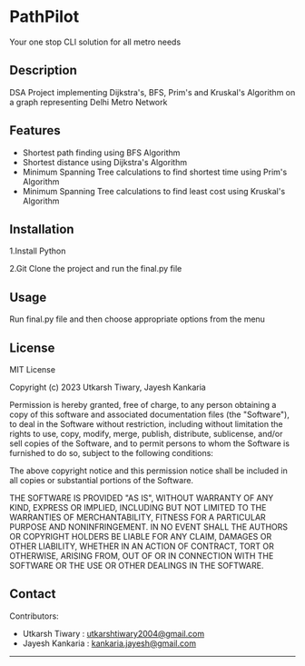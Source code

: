 # PathPilot

Your one stop CLI solution for all metro needs

## Description

DSA Project implementing Dijkstra's, BFS, Prim's and Kruskal's Algorithm on a graph representing Delhi Metro Network

## Features
- Shortest path finding using BFS Algorithm
- Shortest distance using Dijkstra's Algorithm
- Minimum Spanning Tree calculations to find shortest time using Prim's Algorithm
- Minimum Spanning Tree calculations to find least cost using Kruskal's Algorithm

## Installation

1.Install Python


2.Git Clone the project and run the final.py file

## Usage

Run final.py file and then choose appropriate options from the menu

## License

MIT License

Copyright (c) 2023 Utkarsh Tiwary, Jayesh Kankaria

Permission is hereby granted, free of charge, to any person obtaining a copy
of this software and associated documentation files (the "Software"), to deal
in the Software without restriction, including without limitation the rights
to use, copy, modify, merge, publish, distribute, sublicense, and/or sell
copies of the Software, and to permit persons to whom the Software is
furnished to do so, subject to the following conditions:

The above copyright notice and this permission notice shall be included in
all copies or substantial portions of the Software.

THE SOFTWARE IS PROVIDED "AS IS", WITHOUT WARRANTY OF ANY KIND, EXPRESS OR
IMPLIED, INCLUDING BUT NOT LIMITED TO THE WARRANTIES OF MERCHANTABILITY,
FITNESS FOR A PARTICULAR PURPOSE AND NONINFRINGEMENT. IN NO EVENT SHALL THE
AUTHORS OR COPYRIGHT HOLDERS BE LIABLE FOR ANY CLAIM, DAMAGES OR OTHER
LIABILITY, WHETHER IN AN ACTION OF CONTRACT, TORT OR OTHERWISE, ARISING FROM,
OUT OF OR IN CONNECTION WITH THE SOFTWARE OR THE USE OR OTHER DEALINGS IN
THE SOFTWARE.

## Contact
Contributors:
- Utkarsh Tiwary : utkarshtiwary2004@gmail.com
- Jayesh Kankaria : kankaria.jayesh@gmail.com

-----------------------------------------------------------------------------------------------------------------------------------------------------------------------
